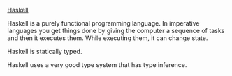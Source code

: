 
[Haskell](http://learnyouahaskell.com/chapters)

Haskell is a purely functional programming language. 
In imperative languages you get things done by giving the computer a sequence of tasks and then it executes them. While executing them, it can change state.

Haskell is statically typed.

Haskell uses a very good type system that has type inference.